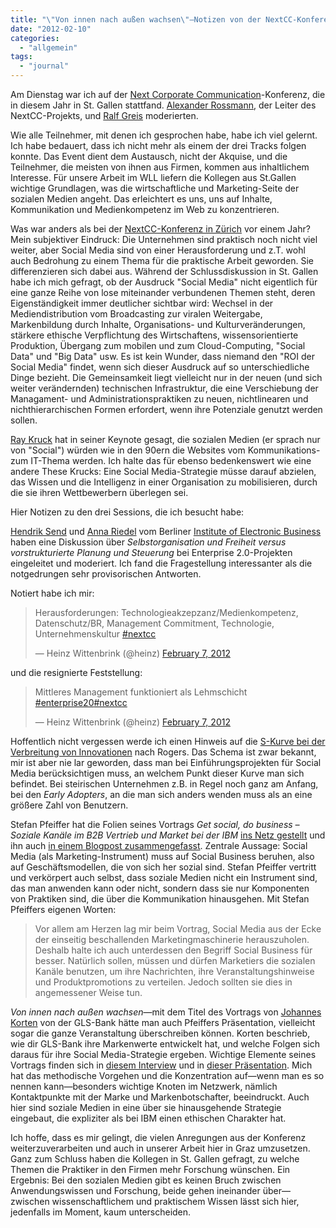 ```yaml
---
title: "\"Von innen nach außen wachsen\"—Notizen von der NextCC-Konferenz in St. Gallen"
date: "2012-02-10"
categories: 
  - "allgemein"
tags: 
  - "journal"
---
```


Am Dienstag war ich auf der [Next Corporate Communication](http://www.nextcc.de/ "Next Corporate Communication")\-Konferenz, die in diesem Jahr in St. Gallen stattfand. [Alexander Rossmann](http://www.alexandria.unisg.ch/persone/Alexander_Rossmann "University of St.Gallen - research platform: Alexander Rossmann"), der Leiter des NextCC-Projekts, und [Ralf Greis](https://twitter.com/#!/rgreis/ "Ralf Greis (rgreis) on Twitter") moderierten.

Wie alle Teilnehmer, mit denen ich gesprochen habe, habe ich viel gelernt. Ich habe bedauert, dass ich nicht mehr als einem der drei Tracks folgen konnte. Das Event dient dem Austausch, nicht der Akquise, und die Teilnehmer, die meisten von ihnen aus Firmen, kommen aus inhaltlichem Interesse. Für unsere Arbeit im WLL liefern die Kollegen aus St.Gallen wichtige Grundlagen, was die wirtschaftliche und Marketing-Seite der sozialen Medien angeht. Das erleichtert es uns, uns auf Inhalte, Kommunikation und Medienkompetenz im Web zu konzentrieren.

Was war anders als bei der [NextCC-Konferenz in Zürich](http://pr-blogger.de/2011/02/14/social-media-kommunikation-im-unternehmen-erwunscht/ "Social Media Kommunikation im Unternehmen erwünscht | pr-blogger.de") vor einem Jahr? Mein subjektiver Eindruck: Die Unternehmen sind praktisch noch nicht viel weiter, aber Social Media sind von einer Herausforderung und z.T. wohl auch Bedrohung zu einem Thema für die praktische Arbeit geworden. Sie differenzieren sich dabei aus. Während der Schlussdiskussion in St. Gallen habe ich mich gefragt, ob der Ausdruck "Social Media" nicht eigentlich für eine ganze Reihe von lose miteinander verbundenen Themen steht, deren Eigenständigkeit immer deutlicher sichtbar wird: Wechsel in der Mediendistribution vom Broadcasting zur viralen Weitergabe, Markenbildung durch Inhalte, Organisations- und Kulturveränderungen, stärkere ethische Verpflichtung des Wirtschaftens, wissensorientierte Produktion, Übergang zum mobilen und zum Cloud-Computing, "Social Data" und "Big Data" usw. Es ist kein Wunder, dass niemand den "ROI der Social Media" findet, wenn sich dieser Ausdruck auf so unterschiedliche Dinge bezieht. Die Gemeinsamkeit liegt vielleicht nur in der neuen (und sich weiter verändernden) technischen Infrastruktur, die eine Verschiebung der Managament- und Administrationspraktiken zu neuen, nichtlinearen und nichthierarchischen Formen erfordert, wenn ihre Potenziale genutzt werden sollen.

[Ray Kruck](http://www.linkedin.com/pub/ray-kruck/0/322/566 "Ray Kruck | LinkedIn") hat in seiner Keynote gesagt, die sozialen Medien (er sprach nur von "Social") würden wie in den 90ern die Websites vom Kommunikations- zum IT-Thema werden. Ich halte das für ebenso bedenkenswert wie eine andere These Krucks: Eine Social Media-Strategie müsse darauf abzielen, das Wissen und die Intelligenz in einer Organisation zu mobilisieren, durch die sie ihren Wettbewerbern überlegen sei.

Hier Notizen zu den drei Sessions, die ich besucht habe:

[Hendrik Send](http://berlinsymposium.org/profile/hendrik-send "Hendrik Send | Symposium Website") und [Anna Riedel](http://berlinsymposium.org/profile/anna-riedel "Anna Riedel | Symposium Website") vom Berliner [Institute of Electronic Business](http://www.ieb.net/ "Institute of Electronic Business e. V. (IEB): Institute of Electronic Business e. V. (IEB)") haben eine Diskussion über _Selbstorganisation und Freiheit versus vorstrukturierte Planung und Steuerung_ bei Enterprise 2.0-Projekten eingeleitet und moderiert. Ich fand die Fragestellung interessanter als die notgedrungen sehr provisorischen Antworten.

Notiert habe ich mir:

<blockquote class="twitter-tweet"><p>Herausforderungen: Technologieakzepzanz/Medienkompetenz, Datenschutz/BR, Management Commitment, Technologie, Unternehmenskultur <a href="https://twitter.com/search/%2523nextcc">#nextcc</a></p>— Heinz Wittenbrink (@heinz) <a href="https://twitter.com/heinz/status/166810145987362816" data-datetime="2012-02-07T09:06:52+00:00">February 7, 2012</a></blockquote>
<script src="//platform.twitter.com/widgets.js" charset="utf-8"></script>

und die resignierte Feststellung:

<blockquote class="twitter-tweet"><p>Mittleres Management funktioniert als Lehmschicht <a href="https://twitter.com/search/%2523enterprise20">#enterprise20</a><a href="https://twitter.com/search/%2523nextcc">#nextcc</a></p>— Heinz Wittenbrink (@heinz) <a href="https://twitter.com/heinz/status/166810390112645121" data-datetime="2012-02-07T09:07:50+00:00">February 7, 2012</a></blockquote>
<script src="//platform.twitter.com/widgets.js" charset="utf-8"></script>

Hoffentlich nicht vergessen werde ich einen Hinweis auf die [S-Kurve bei der Verbreitung von Innovationen](http://en.wikipedia.org/wiki/File:Diffusionofideas.PNG "File:Diffusionofideas.PNG - Wikipedia, the free encyclopedia") nach Rogers. Das Schema ist zwar bekannt, mir ist aber nie lar geworden, dass man bei Einführungsprojekten für Social Media berücksichtigen muss, an welchem Punkt dieser Kurve man sich befindet. Bei steirischen Unternehmen z.B. in Regel noch ganz am Anfang, bei den _Early Adopters_, an die man sich anders wenden muss als an eine größere Zahl von Benutzern.

Stefan Pfeiffer hat die Folien seines Vortrags _Get social, do business – Soziale Kanäle im B2B Vertrieb und Market bei der IBM_ [ins Netz gestellt](http://sliwww.slideshare.net/Stefan63/get-social-do-business-soziale-kanle-im-b2b-vertrieb-und-marketing-bei-der-ibm "(23) Get social, do business – Soziale Kanäle im B2B Vertrieb und Market...") und ihn auch [in einem Blogpost zusammengefasst](http://www.silicon.de/blogs/0,39044150,41558698,00/social_business_roi_diskussion_ist_deplatziert.htm "Social Business: ROI-Diskussion ist deplatziert | silicon.de"). Zentrale Aussage: Social Media (als Marketing-Instrument) muss auf Social Business beruhen, also auf Geschäftsmodellen, die von sich her sozial sind. Stefan Pfeiffer vertritt und verkörpert auch selbst, dass soziale Medien nicht ein Instrument sind, das man anwenden kann oder nicht, sondern dass sie nur Komponenten von Praktiken sind, die über die Kommunikation hinausgehen. Mit Stefan Pfeiffers eigenen Worten:

> Vor allem am Herzen lag mir beim Vortrag, Social Media aus der Ecke der einseitig beschallenden Marketingmaschinerie herauszuholen. Deshalb halte ich auch unterdessen den Begriff Social Business für besser. Natürlich sollen, müssen und dürfen Marketiers die sozialen Kanäle benutzen, um ihre Nachrichten, ihre Veranstaltungshinweise und Produktpromotions zu verteilen. Jedoch sollten sie dies in angemessener Weise tun.

_Von innen nach außen wachsen_—mit dem Titel des Vortrags von [Johannes Korten](https://plus.google.com/109463039447109672056/posts "Johannes Korten – Google+") von der GLS-Bank hätte man auch Pfeiffers Präsentation, vielleicht sogar die ganze Veranstaltung überschreiben können. Korten beschrieb, wie dir GLS-Bank ihre Markenwerte entwickelt hat, und welche Folgen sich daraus für ihre Social Media-Strategie ergeben. Wichtige Elemente seines Vortrags finden sich in [diesem Interview](http://www.media-treff.de/index.php/2011/12/09/strategische-entwicklung-von-markenwerten-und-deren-operative-umsetzung/ "Strategische Entwicklung von Markenwerten und deren operative Umsetzung | media-TREFF") und in [dieser Präsentation](http://www.slideshare.net/glsbank/markenfhrung-im-social-web-ein-praxisbeispiel-der-gls-bank "(6) Markenführung im Social Web - ein Praxisbeispiel der GLS Bank"). Mich hat das methodische Vorgehen und die Konzentration auf—wenn man es so nennen kann—besonders wichtige Knoten im Netzwerk, nämlich Kontaktpunkte mit der Marke und Markenbotschafter, beeindruckt. Auch hier sind soziale Medien in eine über sie hinausgehende Strategie eingebaut, die expliziter als bei IBM einen ethischen Charakter hat.

Ich hoffe, dass es mir gelingt, die vielen Anregungen aus der Konferenz weiterzuverarbeiten und auch in unserer Arbeit hier in Graz umzusetzen. Ganz zum Schluss haben die Kollegen in St. Gallen gefragt, zu welche Themen die Praktiker in den Firmen mehr Forschung wünschen. Ein Ergebnis: Bei den sozialen Medien gibt es keinen Bruch zwischen Anwendungswissen und Forschung, beide gehen ineinander über—zwischen wissenschaftlichem und praktischem Wissen lässt sich hier, jedenfalls im Moment, kaum unterscheiden.
